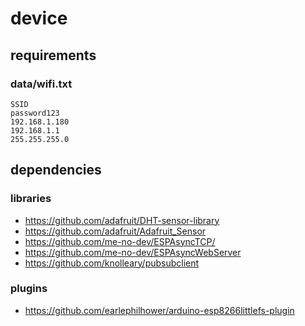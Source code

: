 # device

## requirements

### data/wifi.txt

    SSID
    password123
    192.168.1.180
    192.168.1.1
    255.255.255.0


## dependencies

### libraries

- <https://github.com/adafruit/DHT-sensor-library>
- <https://github.com/adafruit/Adafruit_Sensor>
- <https://github.com/me-no-dev/ESPAsyncTCP/>
- <https://github.com/me-no-dev/ESPAsyncWebServer>
- <https://github.com/knolleary/pubsubclient>

### plugins

- <https://github.com/earlephilhower/arduino-esp8266littlefs-plugin>
